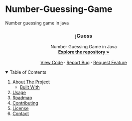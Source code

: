 # Number-Guessing-Game
Number guessing game in java
<p align="center">

  <h3 align="center">jGuess</h3>

  <p align="center">
    Number Guessing Game in Java
    <br />
    <a href="https://github.com/captainwycliffe/Number-Guessing-Game"><strong>Explore the repository »</strong></a>
    <br />
    <br />
    <a href="https://github.com/captainwycliffe/Number-Guessing-Game">View Code</a>
    ·
    <a href="https://github.com/captainwycliffe/Number-Guessing-Game/issues">Report Bug</a>
    ·
    <a href="https://github.com/captainwycliffe/Number-Guessing-Game/issues">Request Feature</a>
  </p>
</p>

<!-- TABLE OF CONTENTS -->
<details open="open">
  <summary>Table of Contents</summary>
  <ol>
    <li>
      <a href="#about-the-project">About The Project</a>
      <ul>
        <li><a href="#built-with">Built With</a></li>
      </ul>
    </li>
    <li><a href="#usage">Usage</a></li>
    <li><a href="#roadmap">Roadmap</a></li>
    <li><a href="#contributing">Contributing</a></li>
    <li><a href="#license">License</a></li>
    <li><a href="#contact">Contact</a></li>
  </ol>
</details>


